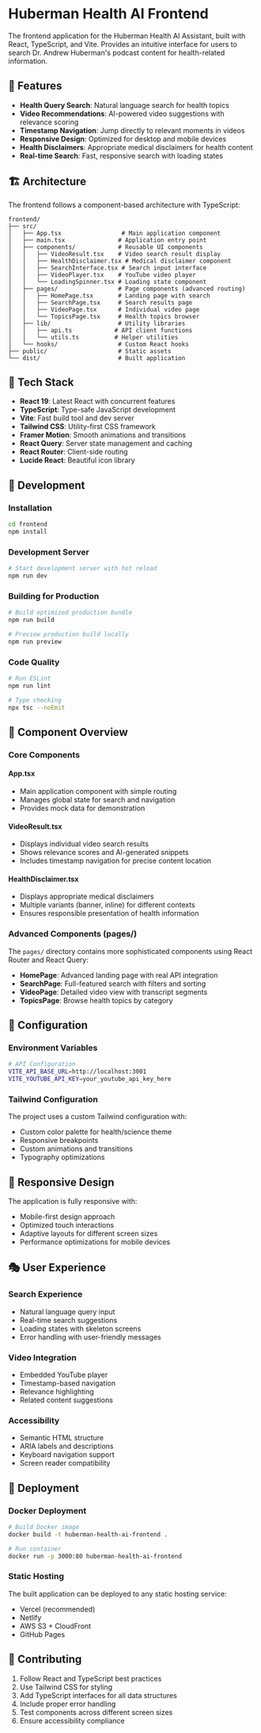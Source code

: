 # Huberman Health AI Frontend

The frontend application for the Huberman Health AI Assistant, built with React, TypeScript, and Vite. Provides an intuitive interface for users to search Dr. Andrew Huberman's podcast content for health-related information.

## 🎯 Features

- **Health Query Search**: Natural language search for health topics
- **Video Recommendations**: AI-powered video suggestions with relevance scoring
- **Timestamp Navigation**: Jump directly to relevant moments in videos
- **Responsive Design**: Optimized for desktop and mobile devices
- **Health Disclaimers**: Appropriate medical disclaimers for health content
- **Real-time Search**: Fast, responsive search with loading states

## 🏗️ Architecture

The frontend follows a component-based architecture with TypeScript:

```
frontend/
├── src/
│   ├── App.tsx                 # Main application component
│   ├── main.tsx               # Application entry point
│   ├── components/            # Reusable UI components
│   │   ├── VideoResult.tsx    # Video search result display
│   │   ├── HealthDisclaimer.tsx # Medical disclaimer component
│   │   ├── SearchInterface.tsx # Search input interface
│   │   ├── VideoPlayer.tsx    # YouTube video player
│   │   └── LoadingSpinner.tsx # Loading state component
│   ├── pages/                 # Page components (advanced routing)
│   │   ├── HomePage.tsx       # Landing page with search
│   │   ├── SearchPage.tsx     # Search results page
│   │   ├── VideoPage.tsx      # Individual video page
│   │   └── TopicsPage.tsx     # Health topics browser
│   ├── lib/                   # Utility libraries
│   │   ├── api.ts            # API client functions
│   │   └── utils.ts          # Helper utilities
│   └── hooks/                 # Custom React hooks
├── public/                    # Static assets
└── dist/                      # Built application
```

## 🎨 Tech Stack

- **React 19**: Latest React with concurrent features
- **TypeScript**: Type-safe JavaScript development
- **Vite**: Fast build tool and dev server
- **Tailwind CSS**: Utility-first CSS framework
- **Framer Motion**: Smooth animations and transitions
- **React Query**: Server state management and caching
- **React Router**: Client-side routing
- **Lucide React**: Beautiful icon library

## 🚀 Development

### Installation
```bash
cd frontend
npm install
```

### Development Server
```bash
# Start development server with hot reload
npm run dev
```

### Building for Production
```bash
# Build optimized production bundle
npm run build

# Preview production build locally
npm run preview
```

### Code Quality
```bash
# Run ESLint
npm run lint

# Type checking
npx tsc --noEmit
```

## 🎯 Component Overview

### Core Components

#### App.tsx
- Main application component with simple routing
- Manages global state for search and navigation
- Provides mock data for demonstration

#### VideoResult.tsx
- Displays individual video search results
- Shows relevance scores and AI-generated snippets
- Includes timestamp navigation for precise content location

#### HealthDisclaimer.tsx
- Displays appropriate medical disclaimers
- Multiple variants (banner, inline) for different contexts
- Ensures responsible presentation of health information

### Advanced Components (pages/)

The `pages/` directory contains more sophisticated components using React Router and React Query:

- **HomePage**: Advanced landing page with real API integration
- **SearchPage**: Full-featured search with filters and sorting
- **VideoPage**: Detailed video view with transcript segments
- **TopicsPage**: Browse health topics by category

## 🔧 Configuration

### Environment Variables
```bash
# API Configuration
VITE_API_BASE_URL=http://localhost:3001
VITE_YOUTUBE_API_KEY=your_youtube_api_key_here
```

### Tailwind Configuration
The project uses a custom Tailwind configuration with:
- Custom color palette for health/science theme
- Responsive breakpoints
- Custom animations and transitions
- Typography optimizations

## 📱 Responsive Design

The application is fully responsive with:
- Mobile-first design approach
- Optimized touch interactions
- Adaptive layouts for different screen sizes
- Performance optimizations for mobile devices

## 🎭 User Experience

### Search Experience
- Natural language query input
- Real-time search suggestions
- Loading states with skeleton screens
- Error handling with user-friendly messages

### Video Integration
- Embedded YouTube player
- Timestamp-based navigation
- Relevance highlighting
- Related content suggestions

### Accessibility
- Semantic HTML structure
- ARIA labels and descriptions
- Keyboard navigation support
- Screen reader compatibility

## 🚀 Deployment

### Docker Deployment
```bash
# Build Docker image
docker build -t huberman-health-ai-frontend .

# Run container
docker run -p 3000:80 huberman-health-ai-frontend
```

### Static Hosting
The built application can be deployed to any static hosting service:
- Vercel (recommended)
- Netlify
- AWS S3 + CloudFront
- GitHub Pages

## 🤝 Contributing

1. Follow React and TypeScript best practices
2. Use Tailwind CSS for styling
3. Add TypeScript interfaces for all data structures
4. Include proper error handling
5. Test components across different screen sizes
6. Ensure accessibility compliance
